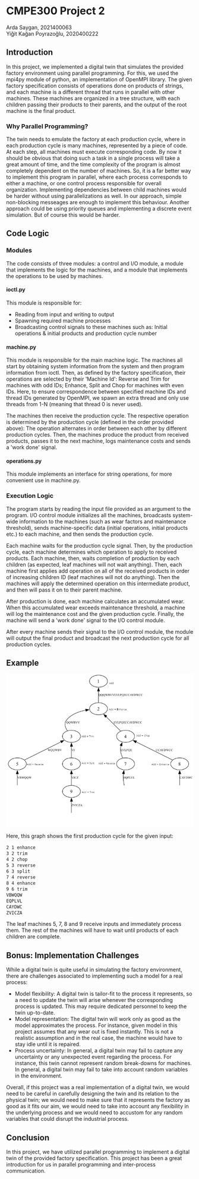 # CMPE300 Project 2 
Arda Saygan, 2021400063<br>Yiğit Kağan Poyrazoğlu, 2020400222
## Introduction
In this project, we implemented a digital twin that simulates the provided factory environment using parallel programming. For this, we used the mpi4py module of python, an implementation of OpenMPI library. The given factory specification consists of operations done on products of strings, and each machine is a different thread that runs in parallel with other machines. These machines are organized in a tree structure, with each children passing their products to their parents, and the output of the root machine is the final product.
### Why Parallel Programming?
The twin needs to emulate the factory at each production cycle, where in each production cycle is many machines, represented by a piece of code. At each step, all machines must execute corresponding code. By now it should be obvious that doing such a task in a single process will take a great amount of time, and the time complexity of the program is almost completely dependent on the number of machines. So, it is a far better way to implement this program in parallel, where each process corresponds to either a machine, or one control process responsible for overall organization.
Implementing dependencies between child machines would be harder without using parallelizations as well. In our approach, simple non-blocking messeages are enough to implement this behaviour. Another approach could be using priority queues and implementing a discrete event simulation. But of course this would be harder.

## Code Logic
### Modules
The code consists of three modules: a control and I/O module, a module that implements the logic for the machines, and a module that implements the operations to be used by machines.
#### ioctl.py
This module is responsible for:
- Reading from input and writing to output
- Spawning required machine processes
- Broadcasting control signals to these machines such as: Initial operations & initial products and production cycle number 

#### machine.py
This module is responsible for the main machine logic. The machines all start by obtaining system information from the system and then program information from ioctl. Then, as defined by the factory specification, their operations are selected by their 'Machine Id': Reverse and Trim for machines with odd IDs; Enhance, Split and Chop for machines with even IDs. Here, to ensure correspondence between specified machine IDs and thread IDs generated by OpenMPI, we spawn an extra thread and only use threads from 1-N (meaning that thread 0 is never used). 

The machines then receive the production cycle. The respective operation is determined by the production cycle (defined in the order provided above): The operation alternates in order between each other by different production cycles. Then, the machines produce the product from received products, passes it to the next machine, logs maintenance costs and sends a 'work done' signal. 
#### operations.py
This module implements an interface for string operations, for more convenient use in machine.py.

### Execution Logic
The program starts by reading the input file provided as an argument to the program. I/O control module initializes all the machines, broadcasts system-wide information to the machines (such as wear factors and maintenance threshold), sends machine-specific data (initial operations, initial products etc.) to each machine, and then sends the production cycle.

Each machine waits for the production cycle signal. Then, by the production cycle, each machine determines which operation to apply to received products. Each machine, then, waits completion of production by each children (as expected, leaf machines will not wait anything). Then, each machine first applies add operation on all of the received products in order of increasing children ID (leaf machines will not do anything). Then the machines will apply the determined operation on this intermediate product, and then will pass it on to their parent machine. 

After production is done, each machine calculates an accumulated wear. When this accumulated wear exceeds maintenance threshold, a machine will log the maintenance cost and the given production cycle. Finally, the machine will send a 'work done' signal to the I/O control module. 

After every machine sends their signal to the I/O control module, the module will output the final product and broadcast the next production cycle for all production cycles.
## Example
![Production Cycle 1](graphs/graph.png)

Here, this graph shows the first production cycle for the given input:

```
2 1 enhance
3 2 trim
4 2 chop
5 3 reverse
6 3 split
7 4 reverse
8 4 enhance
9 6 trim
VBWQQW
EQPLVL
CAYDWC
ZVICZA
```
The leaf machines 5, 7, 8 and 9 receive inputs and immediately process them. The rest of the machines will have to wait until products of each children are complete. 
## Bonus: Implementation Challenges
While a digital twin is quite useful in simulating the factory environment, there are challenges associated to implementing such a model for a real process:
- Model flexibility: A digital twin is tailor-fit to the process it represents, so a need to update the twin will arise whenever the corresponding process is updated. This may require dedicated personnel to keep the twin up-to-date.
- Model representation: The digital twin will work only as good as the model approximates the process. For instance, given model in this project assumes that any wear out is fixed instantly. This is not a realistic assumption and in the real case, the machine would have to stay idle until it is repaired.
- Process uncertainty: In general, a digital twin may fail to capture any uncertainty or any unexpected event regarding the process. For instance, this twin cannot represent random break-downs for machines. In general, a digital twin may fail to take into account random variables in the environment.

Overall, if this project was a real implementation of a digital twin, we would need to be careful in carefully designing the twin and its relation to the physical twin; we would need to make sure that it represents the factory as good as it fits our aim, we would need to take into account any flexibility in the underlying process and we would need to accustom for any random variables that could disrupt the industrial process.
## Conclusion
In this project, we have utilized parallel programming to implement a digital twin of the provided factory specification. This project has been a great introduction for us in parallel programming and inter-process communication. 